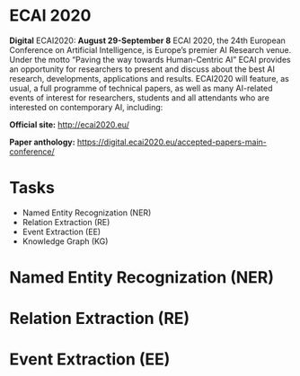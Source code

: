 # ECAI 2020
**Digital** ECAI2020: **August 29-September 8**
ECAI 2020, the 24th European Conference on Artificial Intelligence, is Europe’s premier AI Research venue. Under the motto “Paving the way towards Human-Centric AI” ECAI provides an opportunity for researchers to present and discuss about the best AI research, developments, applications and results. ECAI2020 will feature, as usual, a full programme of technical papers, as well as many AI-related events of interest for researchers, students and all attendants who are interested on contemporary AI, including:

  
**Official site:** <http://ecai2020.eu/>
  
**Paper anthology:** <https://digital.ecai2020.eu/accepted-papers-main-conference/>
# Tasks
- Named Entity Recognization (NER)
- Relation Extraction (RE)
- Event Extraction (EE)
- Knowledge Graph (KG)


# Named Entity Recognization (NER)

# Relation Extraction (RE)

# Event Extraction (EE)
